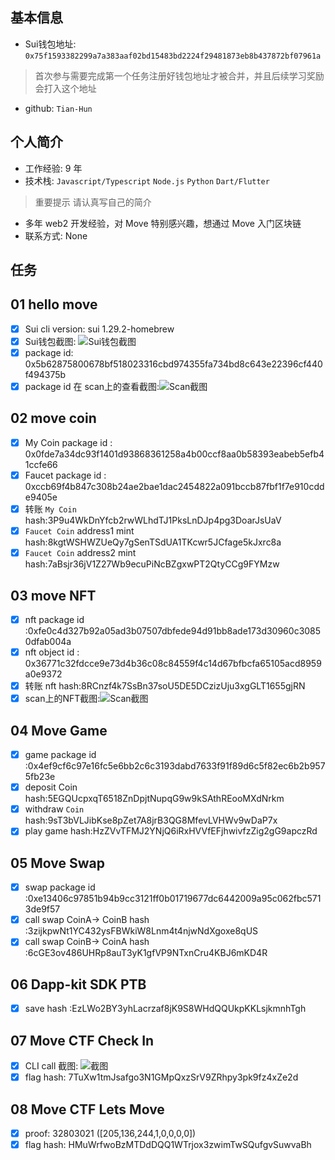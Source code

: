 ## 基本信息
- Sui钱包地址: `0x75f1593382299a7a383aaf02bd15483bd2224f29481873eb8b437872bf07961a`
> 首次参与需要完成第一个任务注册好钱包地址才被合并，并且后续学习奖励会打入这个地址
- github: `Tian-Hun`

## 个人简介
- 工作经验: 9 年
- 技术栈: `Javascript/Typescript` `Node.js` `Python` `Dart/Flutter`
> 重要提示 请认真写自己的简介
- 多年 web2 开发经验，对 Move 特别感兴趣，想通过 Move 入门区块链
- 联系方式: None

## 任务

##   01 hello move  
- [x] Sui cli version: sui 1.29.2-homebrew
- [x] Sui钱包截图: ![Sui钱包截图](./images/wallet.png)
- [x] package id: 0x5b62875800678bf518023316cbd974355fa734bd8c643e22396cf440f494375b
- [x] package id 在 scan上的查看截图:![Scan截图](./images/scan.png)

##   02 move coin
- [x] My Coin package id : 0x0fde7a34dc93f1401d93868361258a4b00ccf8aa0b58393eabeb5efb41ccfe66
- [x] Faucet package id : 0xccb69f4b847c308b24ae2bae1dac2454822a091bccb87fbf1f7e910cdde9405e
- [x] 转账 `My Coin` hash:3P9u4WkDnYfcb2rwWLhdTJ1PksLnDJp4pg3DoarJsUaV
- [x] `Faucet Coin` address1 mint hash:8kgtWSHWZUeQy7gSenTSdUA1TKcwr5JCfage5kJxrc8a
- [x] `Faucet Coin` address2 mint hash:7aBsjr36jV1Z27Wb9ecuPiNcBZgxwPT2QtyCCg9FYMzw

##   03 move NFT
- [x] nft package id :0xfe0c4d327b92a05ad3b07507dbfede94d91bb8ade173d30960c30850dfab004a
- [x] nft object id : 0x36771c32fdcce9e73d4b36c08c84559f4c14d67bfbcfa65105acd8959a0e9372
- [x] 转账 nft  hash:8RCnzf4k7SsBn37soU5DE5DCzizUju3xgGLT1655gjRN
- [x] scan上的NFT截图:![Scan截图](./images/mint-nft-tx.png)

##   04 Move Game
- [x] game package id :0x4ef9cf6c97e16fc5e6bb2c6c3193dabd7633f91f89d6c5f82ec6b2b9575fb23e
- [x] deposit Coin hash:5EGQUcpxqT6518ZnDpjtNupqG9w9kSAthREooMXdNrkm
- [x] withdraw `Coin` hash:9sT3bVLJibKse8pZet7A8jrB3QG8MfevLVHWv9wDaP7x
- [x] play game hash:HzZVvTFMJ2YNjQ6iRxHVVfEFjhwivfzZig2gG9apczRd

##   05 Move Swap
- [x] swap package id :0xe13406c97851b94b9cc3121ff0b01719677dc6442009a95c062fbc5713de9f57
- [x] call swap CoinA-> CoinB  hash :3zijkpwNt1YC432ysFBWkiW8Lnm4t4njwNdXgoxe8qUS
- [x] call swap CoinB-> CoinA  hash :6cGE3ov486UHRp8auT3yK1gfVP9NTxnCru4KBJ6mKD4R

##   06 Dapp-kit SDK PTB
- [x] save hash :EzLWo2BY3yhLacrzaf8jK9S8WHdQQUkpKKLsjkmnhTgh

##   07 Move CTF Check In
- [x] CLI call 截图: ![截图](./images/move-ctf-check-in.png)
- [x] flag hash: 7TuXw1tmJsafgo3N1GMpQxzSrV9ZRhpy3pk9fz4xZe2d

##   08 Move CTF Lets Move
- [x] proof:  32803021 ([205,136,244,1,0,0,0,0])
- [x] flag hash: HMuWrfwoBzMTDdDQQ1WTrjox3zwimTwSQufgvSuwvaBh
